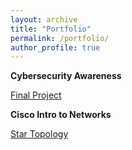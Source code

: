 ```yaml
---
layout: archive
title: "Portfolio"
permalink: /portfolio/
author_profile: true
---
```

**Cybersecurity Awareness**

[Final Project](/portfolio/Final_Project)

**Cisco Intro to Networks**

[Star Topology](/portfolio/Star_Topology)
